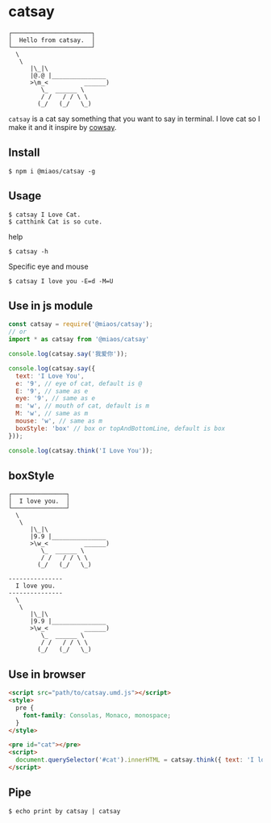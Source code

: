 # catsay

```
┌──────────────────────┐
│  Hello from catsay.  │
└──────────────────────┘
  \
   \
      |\_|\                
      |@.@ |_______________
      >\m_<          ______)
         \_  ______ \     
         / /   / / \ \   
        (_/   (_/   \_)   
```

`catsay` is a cat say something that you want to say in terminal. I love cat so I make it and it inspire by [cowsay](https://github.com/piuccio/cowsay).

## Install
```
$ npm i @miaos/catsay -g
```

## Usage
```
$ catsay I Love Cat.
$ catthink Cat is so cute.
```

help
```
$ catsay -h
```

Specific eye and mouse
```
$ catsay I love you -E=d -M=U
```

## Use in js module
```javascript
const catsay = require('@miaos/catsay');
// or
import * as catsay from '@miaos/catsay'

console.log(catsay.say('我爱你'));

console.log(catsay.say({
  text: 'I Love You',
  e: '9', // eye of cat, default is @
  E: '9', // same as e
  eye: '9', // same as e
  m: 'w', // mouth of cat, default is m
  M: 'w', // same as m
  mouse: 'w', // same as m
  boxStyle: 'box' // box or topAndBottomLine, default is box
}));

console.log(catsay.think('I Love You'));
```

## boxStyle
```
┌───────────────┐
│  I love you.  │
└───────────────┘
  \
   \
      |\_|\
      |9.9 |_______________
      >\w_<          ______)
         \_  ______ \
         / /   / / \ \
        (_/   (_/   \_)
```
```
---------------
  I love you.
---------------
  \
   \
      |\_|\
      |9.9 |_______________
      >\w_<          ______)
         \_  ______ \
         / /   / / \ \
        (_/   (_/   \_)
```

## Use in browser
```html
<script src="path/to/catsay.umd.js"></script>
<style>
  pre {
    font-family: Consolas, Monaco, monospace;
  }
</style>

<pre id="cat"></pre>
<script>
  document.querySelector('#cat').innerHTML = catsay.think({ text: 'I love you.', boxStyle: 'topAndBottomLine' });
</script>

```

## Pipe
```
$ echo print by catsay | catsay
```
